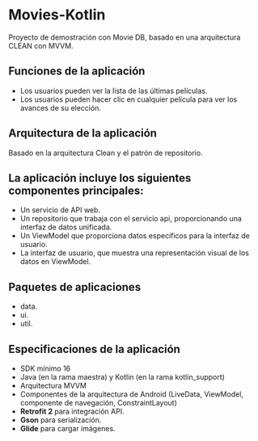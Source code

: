 # Movies-Kotlin

Proyecto de demostración con Movie DB, basado en una arquitectura CLEAN con MVVM.

## Funciones de la aplicación

- Los usuarios pueden ver la lista de las últimas películas.
- Los usuarios pueden hacer clic en cualquier película para ver los avances de su elección.

## Arquitectura de la aplicación
Basado en la arquitectura Clean y el patrón de repositorio.

## La aplicación incluye los siguientes componentes principales:
- Un servicio de API web.
- Un repositorio que trabaja con el servicio api, proporcionando una interfaz de datos unificada.
- Un ViewModel que proporciona datos específicos para la interfaz de usuario.
- La interfaz de usuario, que muestra una representación visual de los datos en ViewModel.

## Paquetes de aplicaciones
- data.
- ui.
- util.

## Especificaciones de la aplicación
- SDK mínimo 16
- Java (en la rama maestra) y Kotlin (en la rama kotlin_support)
- Arquitectura MVVM
- Componentes de la arquitectura de Android (LiveData, ViewModel, componente de navegación, ConstraintLayout)
- **Retrofit 2** para integración API.
- **Gson** para serialización.
- **Glide** para cargar imágenes.